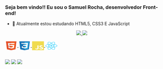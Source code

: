 ### Seja bem vindo!! Eu sou o Samuel Rocha, desenvolvedor Front-end!

- 🌱 Atualmente estou estudando HTML5, CSS3 E JavaScript

<div align="center">
  <a href="https://github.com/samukamr">
  <img height="180em" src="https://github-readme-stats.vercel.app/api?username=samukamr&show_icons=true&theme=dark&include_all_commits=true&count_private=true"/>
  <img height="180em" src="https://github-readme-stats.vercel.app/api/top-langs/?username=samukamr&layout=compact&langs_count=7&theme=dark"/>
</div>
  
  <div style="display: inline_block"><br>
  <img align="center" alt="samuka-HTML" height="30" width="40" src="https://raw.githubusercontent.com/devicons/devicon/master/icons/html5/html5-original.svg">
  <img align="center" alt="samuka-CSS" height="30" width="40" src="https://raw.githubusercontent.com/devicons/devicon/master/icons/css3/css3-original.svg">
  <img align="center" alt="samuka-Js" height="30" width="40" src="https://raw.githubusercontent.com/devicons/devicon/master/icons/javascript/javascript-plain.svg">
   <img align="center" alt="samuka-React" height="30" width="40" src="https://raw.githubusercontent.com/devicons/devicon/master/icons/react/react-original.svg">
</div>

##

  <div>
  <a href="https://instagram.com/samuka_mr" target="_blank"><img src="https://img.shields.io/badge/-Instagram-%23E4405F?style=for-the-badge&logo=instagram&logoColor=white" target="_blank"></a>
  <a href = "https://outlook.live.com/mail/0/"><img src="https://img.shields.io/badge/Microsoft_Outlook-0078D4?style=for-the-badge&logo=microsoft-outlook&logoColor=white" target="_blank"></a>
  <a href="https://www.linkedin.com/in/samuel-maciel-rocha-bb25ab182" target="_blank"><img src="https://img.shields.io/badge/-LinkedIn-%230077B5?style=for-the-badge&logo=linkedin&logoColor=white" target="_blank"></a> 
  </div>
